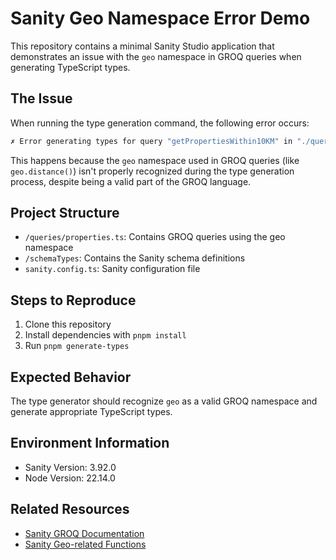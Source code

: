 # Sanity Geo Namespace Error Demo

This repository contains a minimal Sanity Studio application that demonstrates an issue with the `geo` namespace in GROQ queries when generating TypeScript types.

## The Issue

When running the type generation command, the following error occurs:

```bash
✗ Error generating types for query "getPropertiesWithin10KM" in "./queries/properties.ts": Undefined namespace: geo
```

This happens because the `geo` namespace used in GROQ queries (like `geo.distance()`) isn't properly recognized during the type generation process, despite being a valid part of the GROQ language.

## Project Structure

- `/queries/properties.ts`: Contains GROQ queries using the geo namespace
- `/schemaTypes`: Contains the Sanity schema definitions
- `sanity.config.ts`: Sanity configuration file

## Steps to Reproduce

1. Clone this repository
2. Install dependencies with `pnpm install`
3. Run `pnpm generate-types`

## Expected Behavior

The type generator should recognize `geo` as a valid GROQ namespace and generate appropriate TypeScript types.

## Environment Information

- Sanity Version: 3.92.0
- Node Version: 22.14.0

## Related Resources

- [Sanity GROQ Documentation](https://www.sanity.io/docs/groq)
- [Sanity Geo-related Functions](https://www.sanity.io/docs/groq-functions#geo-related-functions)
